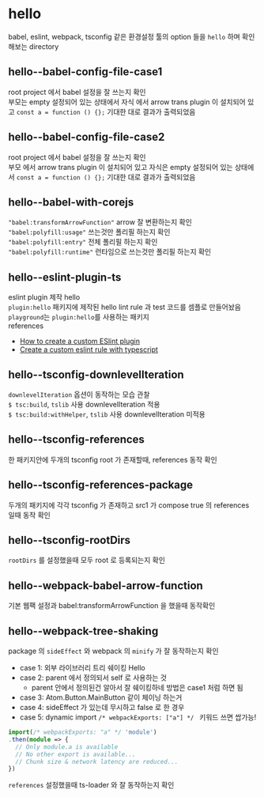 # hello
babel, eslint, webpack, tsconfig 같은 환경설정 툴의 option 들을 `hello` 하며 확인해보는 directory

## hello--babel-config-file-case1
root project 에서 babel 설정을 잘 쓰는지 확인  
부모는 empty 설정되어 있는 상태에서
자식 에서 arrow trans plugin 이 설치되어 있고
`const a = function () {};` 기대한 대로 결과가 출력되었음

## hello--babel-config-file-case2
root project 에서 babel 설정을 잘 쓰는지 확인  
부모 에서 arrow trans plugin 이 설치되어 있고
자식은 empty 설정되어 있는 상태에서
`const a = function () {};` 기대한 대로 결과가 출력되었음

## hello--babel-with-corejs
`"babel:transformArrowFunction"` arrow 잘 변환하는지 확인  
`"babel:polyfill:usage"` 쓰는것만 폴리필 하는지 확인  
`"babel:polyfill:entry"` 전체 폴리필 하는지 확인  
`"babel:polyfill:runtime"` 런타임으로 쓰는것만 폴리필 하는지 확인  

## hello--eslint-plugin-ts
eslint plugin 제작 hello  
`plugin:hello` 패키지에 제작된 hello lint rule 과 test 코드를 셈플로 만들어놨음  
`playground`는 `plugin:hello`를 사용하는 패키지  
references
- [How to create a custom ESlint plugin](https://devsmitra.medium.com/how-to-create-an-eslint-plugin-b57fd9fe604a)  
- [Create a custom eslint rule with typescript](https://dev.to/bwca/create-a-custom-eslint-rule-with-typescript-4j3d)

## hello--tsconfig-downlevelIteration
`downlevelIteration` 옵션이 동작하는 모습 관찰  
`$ tsc:build`, `tslib` 사용 downlevelIteration 적용  
`$ tsc:build:withHelper`, `tslib` 사용 downlevelIteration 미적용  

## hello--tsconfig-references
한 패키지안에 두개의 tsconfig root 가 존재할때, references 동작 확인

## hello--tsconfig-references-package
두개의 패키지에 각각 tsconfig 가 존재하고 src1 가 compose true 의 references 일때 동작 확인

## hello--tsconfig-rootDirs
`rootDirs` 를 설정했을때 모두 root 로 등록되는지 확인

## hello--webpack-babel-arrow-function
기본 웹팩 설정과 babel:transformArrowFunction 을 했을때 동작확인

## hello--webpack-tree-shaking
package 의 `sideEffect` 와 webpack 의 `minify` 가 잘 동작하는지 확인  
- case 1: 외부 라이브러리 트리 쉐이킹 Hello
- case 2: parent 에서 정의되서 self 로 사용하는 것
  - parent 안에서 정의된건 알아서 잘 쉐이킹하네 방법은 case1 처럼 하면 됨
- case 3: Atom.Button.MainButton 같이 체이닝 하는거
- case 4: sideEffect 가 있는데 무시하고 false 로 한 경우
- case 5: dynamic import
`/* webpackExports: ["a"] */ ` 키워드 쓰면 쌉가능!
```typescript
import(/* webpackExports: "a" */ 'module')
.then(module => {
  // Only module.a is available
  // No other export is available...
  // Chunk size & network latency are reduced...
})
```  

`references` 설정했을때 ts-loader 와 잘 동작하는지 확인

